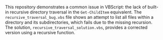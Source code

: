 This repository demonstrates a common issue in VBScript: the lack of built-in recursive directory traversal in the `Get-ChildItem` equivalent. The `recursive_traversal_bug.vbs` file shows an attempt to list all files within a directory and its subdirectories, which fails due to the missing recursion. The solution, `recursive_traversal_solution.vbs`, provides a corrected version using a recursive function.